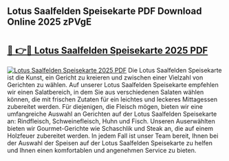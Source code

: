 ## Lotus Saalfelden Speisekarte PDF Download Online 2025 zPVgE

# <h2><a href="http://gc8z8o4.nevu.top/?p=Lotus+Saalfelden+Speisekarte">🔗 👉🔴 Lotus Saalfelden Speisekarte 2025 PDF</a></h2>

[![Lotus Saalfelden Speisekarte 2025 PDF](https://i.imgur.com/dBaPXMq.png)](http://gc8z8o4.nevu.top/?p=Lotus+Saalfelden+Speisekarte)
Die Lotus Saalfelden Speisekarte ist die Kunst, ein Gericht zu kreieren und zwischen einer Vielzahl von Gerichten zu wählen. Auf unserer Lotus Saalfelden Speisekarte empfehlen wir einen Salatbereich, in dem Sie aus verschiedenen Salaten wählen können, die mit frischen Zutaten für ein leichtes und leckeres Mittagessen zubereitet werden. Für diejenigen, die Fleisch mögen, bieten wir eine umfangreiche Auswahl an Gerichten auf der Lotus Saalfelden Speisekarte an: Rindfleisch, Schweinefleisch, Huhn und Fisch. Unseren Auserwählten bieten wir Gourmet-Gerichte wie Schaschlik und Steak an, die auf einem Holzfeuer zubereitet werden. In jedem Fall ist unser Team bereit, Ihnen bei der Auswahl der Speisen auf der Lotus Saalfelden Speisekarte zu helfen und Ihnen einen komfortablen und angenehmen Service zu bieten.
